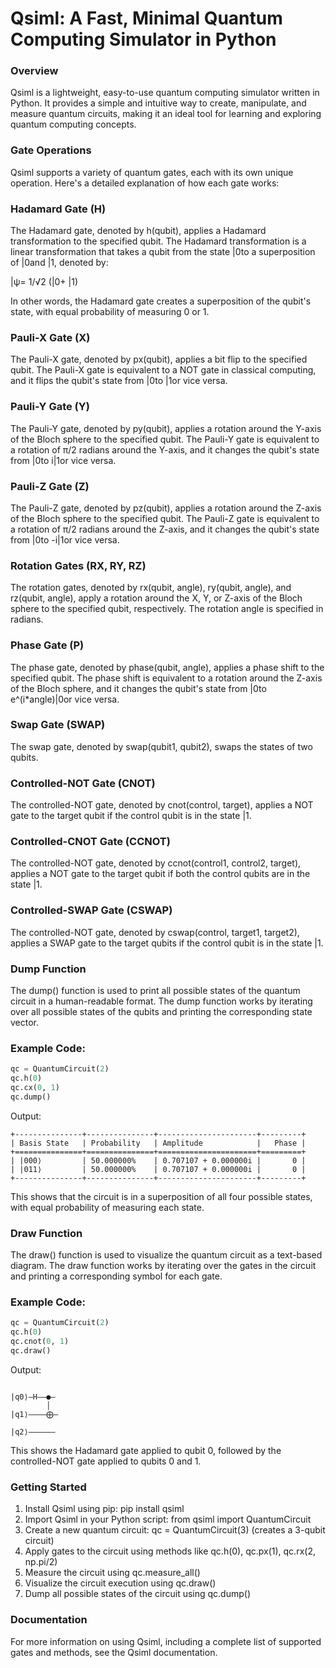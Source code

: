 # Qsiml: A Fast, Minimal Quantum Computing Simulator in Python

### Overview

Qsiml is a lightweight, easy-to-use quantum computing simulator written in Python. It provides a simple and intuitive way to create, manipulate, and measure quantum circuits, making it an ideal tool for learning and exploring quantum computing concepts.

### Gate Operations

Qsiml supports a variety of quantum gates, each with its own unique operation. Here's a detailed explanation of how each gate works:

### Hadamard Gate (H)

The Hadamard gate, denoted by h(qubit), applies a Hadamard transformation to the specified qubit. The Hadamard transformation is a linear transformation that takes a qubit from the state |0to a superposition of |0and |1, denoted by:

|ψ= 1/√2 (|0+ |1)

In other words, the Hadamard gate creates a superposition of the qubit's state, with equal probability of measuring 0 or 1.

### Pauli-X Gate (X)

The Pauli-X gate, denoted by px(qubit), applies a bit flip to the specified qubit. The Pauli-X gate is equivalent to a NOT gate in classical computing, and it flips the qubit's state from |0to |1or vice versa.

### Pauli-Y Gate (Y)

The Pauli-Y gate, denoted by py(qubit), applies a rotation around the Y-axis of the Bloch sphere to the specified qubit. The Pauli-Y gate is equivalent to a rotation of π/2 radians around the Y-axis, and it changes the qubit's state from |0to i|1or vice versa.

### Pauli-Z Gate (Z)

The Pauli-Z gate, denoted by pz(qubit), applies a rotation around the Z-axis of the Bloch sphere to the specified qubit. The Pauli-Z gate is equivalent to a rotation of π/2 radians around the Z-axis, and it changes the qubit's state from |0to -i|1or vice versa.

### Rotation Gates (RX, RY, RZ)

The rotation gates, denoted by rx(qubit, angle), ry(qubit, angle), and rz(qubit, angle), apply a rotation around the X, Y, or Z-axis of the Bloch sphere to the specified qubit, respectively. The rotation angle is specified in radians.

### Phase Gate (P)

The phase gate, denoted by phase(qubit, angle), applies a phase shift to the specified qubit. The phase shift is equivalent to a rotation around the Z-axis of the Bloch sphere, and it changes the qubit's state from |0to e^(i*angle)|0or vice versa.

### Swap Gate (SWAP)

The swap gate, denoted by swap(qubit1, qubit2), swaps the states of two qubits.

### Controlled-NOT Gate (CNOT)

The controlled-NOT gate, denoted by cnot(control, target), applies a NOT gate to the target qubit if the control qubit is in the state |1.


### Controlled-CNOT Gate (CCNOT)

The controlled-NOT gate, denoted by ccnot(control1, control2, target), applies a NOT gate to the target qubit if both the control qubits are in the state |1.

### Controlled-SWAP Gate (CSWAP)

The controlled-NOT gate, denoted by cswap(control, target1, target2), applies a SWAP gate to the target qubits if the control qubit is in the state |1.


### Dump Function

The dump() function is used to print all possible states of the quantum circuit in a human-readable format. The dump function works by iterating over all possible states of the qubits and printing the corresponding state vector.

### Example Code:
```python
qc = QuantumCircuit(2)
qc.h(0)
qc.cx(0, 1)
qc.dump()
```
Output: 
```
+---------------+---------------+----------------------+---------+
| Basis State   | Probability   | Amplitude            |   Phase |
+===============+===============+======================+=========+
| |000⟩         | 50.000000%    | 0.707107 + 0.000000i |       0 |
| |011⟩         | 50.000000%    | 0.707107 + 0.000000i |       0 |
+---------------+---------------+----------------------+---------+
```
This shows that the circuit is in a superposition of all four possible states, with equal probability of measuring each state.

### Draw Function

The draw() function is used to visualize the quantum circuit as a text-based diagram. The draw function works by iterating over the gates in the circuit and printing a corresponding symbol for each gate.

### Example Code:

```python
qc = QuantumCircuit(2)
qc.h(0)
qc.cnot(0, 1)
qc.draw()

```
Output: 
```

|q0⟩—H——●—
        │ 
|q1⟩————⨁—

|q2⟩——————

```

This shows the Hadamard gate applied to qubit 0, followed by the controlled-NOT gate applied to qubits 0 and 1.

### Getting Started

1. Install Qsiml using pip: pip install qsiml
2. Import Qsiml in your Python script: from qsiml import QuantumCircuit
3. Create a new quantum circuit: qc = QuantumCircuit(3) (creates a 3-qubit circuit)
4. Apply gates to the circuit using methods like qc.h(0), qc.px(1), qc.rx(2, np.pi/2)
5. Measure the circuit using qc.measure_all()
6. Visualize the circuit execution using qc.draw()
7. Dump all possible states of the circuit using qc.dump()

### Documentation

For more information on using Qsiml, including a complete list of supported gates and methods, see the Qsiml documentation.